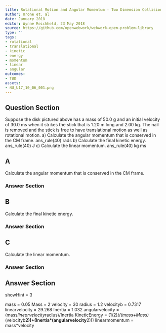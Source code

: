 ```yaml
---
title: Rotational Motion and Angular Momentum - Two Dimension Collisions
author: Urone et. al
date: January 2018
editor: Wynne Reichheld, 23 May 2018
source: https://github.com/openwebwork/webwork-open-problem-library
type: ''
tags:
- rotational
- translational
- kinetic
- energy
- momentum
- linear
- angular
outcomes:
- TBD
assets:
- NU_U17_10_06_001.png
---
```


## Question Section 

Suppose the disk pictured above has a mass of 50.0 g and an initial velocity of 30.0 ms when it strikes the stick that is 1.20 m long and 2.00 kg.
The nail is removed and the stick is free to have translational motion as well as rotational motion.
a) Calculate the angular momentum that is conserved in the CM frame.
ans_rule(40) rads
b) Calculate the final kinetic energy.
ans_rule(40) J
c) Calculate the linear momentum.
ans_rule(40) kg ms
## A
Calculate the angular momentum that is conserved in the CM frame.
### Answer Section
## B
Calculate the final kinetic energy.
### Answer Section
## C
Calculate the linear momentum.
### Answer Section


## Answer Section

showHint = 3

mass = 0.05
Mass = 2
velocity = 30
radius = 1.2
velocityb = 0.7317
linearvelocity = 29.268
Inertia = 1.032
angularvelocity = (mass*linearvelocity*radius)/Inertia
KineticEnergy = (1/2)*(((mass+Mass)*(velocityb**2))+(Inertia*(angularvelocity**2)))
linearmomentum = mass*velocity